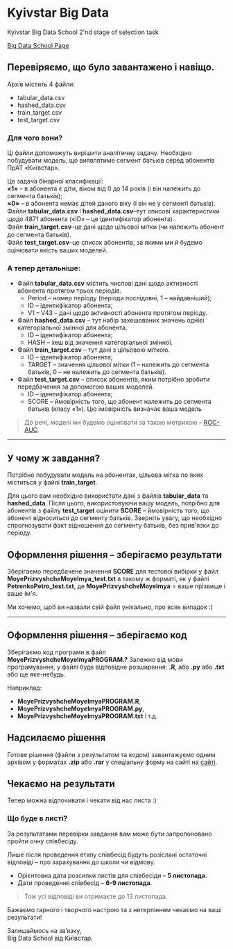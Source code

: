 # Kyivstar Big Data
Kyivstar Big Data School 2'nd stage of selection task

[Big Data School Page](https://bigdata.kyivstar.ua/school/?utm_source=eSputnik-promo&utm_medium=email&utm_campaign=DIGITAL-9197_promo_email_2&utm_content=690913666#)

## Перевіряємо, що було завантажено і навіщо.

Архів містить 4 файли:
* tabular_data.csv
* hashed_data.csv
* train_target.csv
* test_target.csv

### Для чого вони?

Ці файли допоможуть вирішити аналітичну задачу. Необхідно побудувати модель, що виявлятиме сегмент батьків серед абонентів ПрАТ «Київстар».

Це задача бінарної класифікації:  
**«1»** – в абонента є діти, віком від 0 до 14 років (і він належить до сегмента батьків);  
**«0»** – в абонента немає дітей даного віку (і він не у сегменті батьків).  
Файли **tabular_data.csv** і **hashed_data.csv**  ̶  тут описові характеристики щодо 4871 абонента («ID» – це ідентифікатор абонента).  
Файл **train_target.csv**  ̶  це дані щодо цільової мітки (чи належить абонент до сегмента батьків).  
Файл **test_target.csv**  ̶  це список абонентів, за якими ми й будемо оцінювати якість ваших моделей.

### А тепер детальніше:

* Файл **tabular_data.csv** містить числові дані щодо активності абонента протягом трьох періодів.  
	* Period – номер періоду (періоди послідовні, 1 – найдавніший);
	* ID – ідентифікатор абонента;
	* V1 – V43 – дані щодо активності абонента протягом періоду.
* Файл **hashed_data.csv** – тут набір захешованих значень однієї категоріальної змінної для абонента.
	* ID – ідентифікатор абонента;
	* HASH – хеш від значення категоріальної змінної.
* Файл **train_target.csv** – тут дані з цільовою міткою.
	* ID – ідентифікатор абонента;
	* TARGET – значення цільової мітки (1 – належить до сегмента батьків, 0 – не належить до сегмента батьків).
* Файл **test_target.csv** – список абонентів, яким потрібно зробити передбачення за допомогою ваших моделей.
	* ID – ідентифікатор абонента;
	* SCORE – ймовірність того, що абонент належить до сегмента батьків (класу «1»). Цю імовірність визначає ваша модель

>До речі, моделі ми будемо оцінювати за такою метрикою – [ROC-AUC](https://uk.wikipedia.org/wiki/ROC-%D0%BA%D1%80%D0%B8%D0%B2%D0%B0).

---
## У чому ж завдання?

Потрібно побудувати модель на абонентах, цільова мітка по яких міститься у файлі **train_target**.

Для цього вам необхідно використати дані з файлів **tabular_data** та **hashed_data**. Після цього, використовуючи вашу модель, потрібно для абонентів з файлу **test_target** оцінити **SCORE** – ймовірність того, що абонент відноситься до сегменту батьків. Зверніть увагу, що необхідно спрогнозувати факт відношення до сегменту батьків, без прив'язки до періоду.

## Оформлення рішення – зберігаємо результати

Зберігаємо передбачене значення **SCORE** для тестової вибірки у файл **MoyePrizvyshcheMoyeImya_test.txt** в такому ж форматі, як у файлі **PetrenkoPetro_test.txt**, де **MoyePrizvyshcheMoyeImya** = ваше прізвище і ваше ім'я.

Ми хочемо, щоб ви назвали свій файл унікально, про всяк випадок :)

---
## Оформлення рішення – зберігаємо код

Зберігаємо код програми в файл **MoyePrizvyshcheMoyeImyaPROGRAM.?** Залежно від мови програмування, у файлі буде відповідне розширення: **.R**, або **.py** або **.txt** або ще яке-небудь.

Наприклад:
* **MoyePrizvyshcheMoyeImyaPROGRAM.R**,
* **MoyePrizvyshcheMoyeImyaPROGRAM.py**,
* **MoyePrizvyshcheMoyeImyaPROGRAM.txt** і т.д.

## Надсилаємо рішення

Готове рішення (файли з результатом та кодом) завантажуємо одним архівом у форматах **.zip** або **.rar** у спеціальну форму на сайті на [сайті](https://bigdata.kyivstar.ua/school/?utm_source=eSputnik-promo&utm_medium=email&utm_campaign=%5Bkopija%5D_%5Bkopija%5D_promo_email_2&utm_content=690913666#anchor-4).

## Чекаємо на результати

Тепер можна відпочивати і чекати від нас листа :)

### Що буде в листі?
За результатами перевірки завдання вам може бути запропоновано пройти очну співбесіду.

Лише після проведення етапу співбесід будуть розіслані остаточні відповіді – про зарахування до школи чи відмову.

* Орієнтовна дата розсилки листів для співбесіди – **5 листопада**.
* Дати проведення співбесід – **6-9 листопада**.

>Тож усі відповіді ви отримаєте до 13 листопада.

Бажаємо гарного і творчого настрою та з нетерпінням чекаємо на ваші результати!

Залишаймось на зв’язку,  
Big Data School від Київстар.

